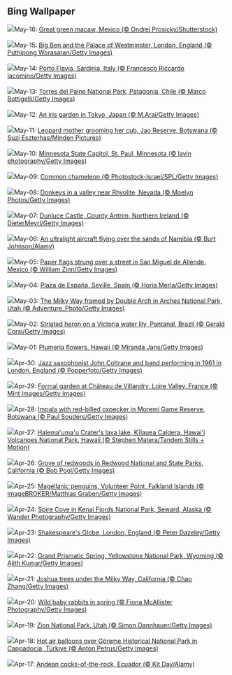 ## Bing Wallpaper
![](https://www.bing.com/th?id=OHR.GreenMacaw_EN-US1646325635_1920x1080.jpg&w=1000)May-16: [Great green macaw, Mexico (© Ondrej Prosicky/Shutterstock)](https://www.bing.com/th?id=OHR.GreenMacaw_EN-US1646325635_UHD.jpg)<br><br>
![](https://www.bing.com/th?id=OHR.LondonParliament_EN-US7213846564_1920x1080.jpg&w=1000)May-15: [Big Ben and the Palace of Westminster, London, England (© Puthipong Worasaran/Getty Images)](https://www.bing.com/th?id=OHR.LondonParliament_EN-US7213846564_UHD.jpg)<br><br>
![](https://www.bing.com/th?id=OHR.SardiniaFlavia_EN-US6889153804_1920x1080.jpg&w=1000)May-14: [Porto Flavia, Sardinia, Italy (© Francesco Riccardo Iacomino/Getty Images)](https://www.bing.com/th?id=OHR.SardiniaFlavia_EN-US6889153804_UHD.jpg)<br><br>
![](https://www.bing.com/th?id=OHR.TorresChile_EN-US6814348961_1920x1080.jpg&w=1000)May-13: [Torres del Paine National Park, Patagonia, Chile (© Marco Bottigelli/Getty Images)](https://www.bing.com/th?id=OHR.TorresChile_EN-US6814348961_UHD.jpg)<br><br>
![](https://www.bing.com/th?id=OHR.IrisGarden_EN-US6778843108_1920x1080.jpg&w=1000)May-12: [An iris garden in Tokyo, Japan (© M.Arai/Getty Images)](https://www.bing.com/th?id=OHR.IrisGarden_EN-US6778843108_UHD.jpg)<br><br>
![](https://www.bing.com/th?id=OHR.LeopardMother_EN-US6709981831_1920x1080.jpg&w=1000)May-11: [Leopard mother grooming her cub, Jao Reserve, Botswana (© Suzi Eszterhas/Minden Pictures)](https://www.bing.com/th?id=OHR.LeopardMother_EN-US6709981831_UHD.jpg)<br><br>
![](https://www.bing.com/th?id=OHR.MinnesotaRotunda_EN-US6605011856_1920x1080.jpg&w=1000)May-10: [Minnesota State Capitol, St. Paul, Minnesota (© lavin photography/Getty Images)](https://www.bing.com/th?id=OHR.MinnesotaRotunda_EN-US6605011856_UHD.jpg)<br><br>
![](https://www.bing.com/th?id=OHR.CuteChameleon_EN-US6483346105_1920x1080.jpg&w=1000)May-09: [Common chameleon (© Photostock-Israel/SPL/Getty Images)](https://www.bing.com/th?id=OHR.CuteChameleon_EN-US6483346105_UHD.jpg)<br><br>
![](https://www.bing.com/th?id=OHR.RhyoliteDonkeys_EN-US6439068828_1920x1080.jpg&w=1000)May-08: [Donkeys in a valley near Rhyolite, Nevada (© Moelyn Photos/Getty Images)](https://www.bing.com/th?id=OHR.RhyoliteDonkeys_EN-US6439068828_UHD.jpg)<br><br>
![](https://www.bing.com/th?id=OHR.DunluceIreland_EN-US6236791025_1920x1080.jpg&w=1000)May-07: [Dunluce Castle, County Antrim, Northern Ireland (© DieterMeyrl/Getty Images)](https://www.bing.com/th?id=OHR.DunluceIreland_EN-US6236791025_UHD.jpg)<br><br>
![](https://www.bing.com/th?id=OHR.FlyoverNamibia_EN-US6033011196_1920x1080.jpg&w=1000)May-06: [An ultralight aircraft flying over the sands of Namibia (© Burt Johnson/Alamy)](https://www.bing.com/th?id=OHR.FlyoverNamibia_EN-US6033011196_UHD.jpg)<br><br>
![](https://www.bing.com/th?id=OHR.CincoFlags_EN-US5873749093_1920x1080.jpg&w=1000)May-05: [Paper flags strung over a street in San Miguel de Allende, Mexico (© William Zinn/Getty Images)](https://www.bing.com/th?id=OHR.CincoFlags_EN-US5873749093_UHD.jpg)<br><br>
![](https://www.bing.com/th?id=OHR.SevilleNaboo_EN-US5814352031_1920x1080.jpg&w=1000)May-04: [Plaza de España, Seville, Spain (© Horia Merla/Getty Images)](https://www.bing.com/th?id=OHR.SevilleNaboo_EN-US5814352031_UHD.jpg)<br><br>
![](https://www.bing.com/th?id=OHR.ArchesGalaxy_EN-US5690613383_1920x1080.jpg&w=1000)May-03: [The Milky Way framed by Double Arch in Arches National Park, Utah (© Adventure_Photo/Getty Images)](https://www.bing.com/th?id=OHR.ArchesGalaxy_EN-US5690613383_UHD.jpg)<br><br>
![](https://www.bing.com/th?id=OHR.BrazilHeron_EN-US5602369723_1920x1080.jpg&w=1000)May-02: [Striated heron on a Victoria water lily, Pantanal, Brazil (© Gerald Corsi/Getty Images)](https://www.bing.com/th?id=OHR.BrazilHeron_EN-US5602369723_UHD.jpg)<br><br>
![](https://www.bing.com/th?id=OHR.PinkPlumeria_EN-US3595771407_1920x1080.jpg&w=1000)May-01: [Plumeria flowers, Hawaii (© Miranda Jans/Getty Images)](https://www.bing.com/th?id=OHR.PinkPlumeria_EN-US3595771407_UHD.jpg)<br><br>
![](https://www.bing.com/th?id=OHR.ColtraneBand_EN-US3561448385_1920x1080.jpg&w=1000)Apr-30: [Jazz saxophonist John Coltrane and band performing in 1961 in London, England (© Popperfoto/Getty Images)](https://www.bing.com/th?id=OHR.ColtraneBand_EN-US3561448385_UHD.jpg)<br><br>
![](https://www.bing.com/th?id=OHR.GardensVillandry_EN-US3529015856_1920x1080.jpg&w=1000)Apr-29: [Formal garden at Château de Villandry, Loire Valley, France (© Mint Images/Getty Images)](https://www.bing.com/th?id=OHR.GardensVillandry_EN-US3529015856_UHD.jpg)<br><br>
![](https://www.bing.com/th?id=OHR.OrangeImpala_EN-US3494359572_1920x1080.jpg&w=1000)Apr-28: [Impala with red-billed oxpecker in Moremi Game Reserve, Botswana (© Paul Souders/Getty Images)](https://www.bing.com/th?id=OHR.OrangeImpala_EN-US3494359572_UHD.jpg)<br><br>
![](https://www.bing.com/th?id=OHR.KilaueaCaldera_EN-US7764962675_1920x1080.jpg&w=1000)Apr-27: [Halema'uma'u Crater's lava lake, Kīlauea Caldera, Hawai'i Volcanoes National Park, Hawaii (© Stephen Matera/Tandem Stills + Motion)](https://www.bing.com/th?id=OHR.KilaueaCaldera_EN-US7764962675_UHD.jpg)<br><br>
![](https://www.bing.com/th?id=OHR.RedwoodGrove_EN-US3412092024_1920x1080.jpg&w=1000)Apr-26: [Grove of redwoods in Redwood National and State Parks, California (© Bob Pool/Getty Images)](https://www.bing.com/th?id=OHR.RedwoodGrove_EN-US3412092024_UHD.jpg)<br><br>
![](https://www.bing.com/th?id=OHR.MagellanicPenguin_EN-US3332048594_1920x1080.jpg&w=1000)Apr-25: [Magellanic penguins, Volunteer Point, Falkland Islands (© imageBROKER/Matthias Graben/Getty Images)](https://www.bing.com/th?id=OHR.MagellanicPenguin_EN-US3332048594_UHD.jpg)<br><br>
![](https://www.bing.com/th?id=OHR.KenaiSpires_EN-US3294247007_1920x1080.jpg&w=1000)Apr-24: [Spire Cove in Kenai Fjords National Park, Seward, Alaska (© Wander Photography/Getty Images)](https://www.bing.com/th?id=OHR.KenaiSpires_EN-US3294247007_UHD.jpg)<br><br>
![](https://www.bing.com/th?id=OHR.GlobeTheatre_EN-US3262022178_1920x1080.jpg&w=1000)Apr-23: [Shakespeare's Globe, London, England (© Peter Dazeley/Getty Images)](https://www.bing.com/th?id=OHR.GlobeTheatre_EN-US3262022178_UHD.jpg)<br><br>
![](https://www.bing.com/th?id=OHR.YellowstoneSpring_EN-US2710865870_1920x1080.jpg&w=1000)Apr-22: [Grand Prismatic Spring, Yellowstone National Park, Wyoming (© Ajith Kumar/Getty Images)](https://www.bing.com/th?id=OHR.YellowstoneSpring_EN-US2710865870_UHD.jpg)<br><br>
![](https://www.bing.com/th?id=OHR.JoshuaStars_EN-US2563220033_1920x1080.jpg&w=1000)Apr-21: [Joshua trees under the Milky Way, California (© Chao Zhang/Getty Images)](https://www.bing.com/th?id=OHR.JoshuaStars_EN-US2563220033_UHD.jpg)<br><br>
![](https://www.bing.com/th?id=OHR.BunnyLove_EN-US2535495337_1920x1080.jpg&w=1000)Apr-20: [Wild baby rabbits in spring (© Fiona McAllister Photography/Getty Images)](https://www.bing.com/th?id=OHR.BunnyLove_EN-US2535495337_UHD.jpg)<br><br>
![](https://www.bing.com/th?id=OHR.ZionValley_EN-US2520458606_1920x1080.jpg&w=1000)Apr-19: [Zion National Park, Utah (© Simon Dannhauer/Getty Images)](https://www.bing.com/th?id=OHR.ZionValley_EN-US2520458606_UHD.jpg)<br><br>
![](https://www.bing.com/th?id=OHR.GoremeTurkey_EN-US1897945450_1920x1080.jpg&w=1000)Apr-18: [Hot air balloons over Göreme Historical National Park in Cappadocia, Türkiye (© Anton Petrus/Getty Images)](https://www.bing.com/th?id=OHR.GoremeTurkey_EN-US1897945450_UHD.jpg)<br><br>
![](https://www.bing.com/th?id=OHR.EcuadorBird_EN-US1037921621_1920x1080.jpg&w=1000)Apr-17: [Andean cocks-of-the-rock, Ecuador (© Kit Day/Alamy)](https://www.bing.com/th?id=OHR.EcuadorBird_EN-US1037921621_UHD.jpg)<br><br>

